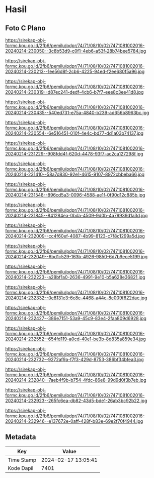 # Hasil

## Foto C Plano

https://sirekap-obj-formc.kpu.go.id/2fb6/pemilu/pdpr/74/71/08/10/02/7471081002016-20240214-230050--3c8b53d9-c0f1-4eb6-a53f-28b74bee5784.jpg

https://sirekap-obj-formc.kpu.go.id/2fb6/pemilu/pdpr/74/71/08/10/02/7471081002016-20240214-230213--1ee56d8f-2cb6-4225-94ed-f2ee680f5a96.jpg

https://sirekap-obj-formc.kpu.go.id/2fb6/pemilu/pdpr/74/71/08/10/02/7471081002016-20240214-230319--d87ec241-dedf-4cb6-b7f7-eee8c3ee41d8.jpg

https://sirekap-obj-formc.kpu.go.id/2fb6/pemilu/pdpr/74/71/08/10/02/7471081002016-20240214-230435--540ed731-e75a-4840-b239-ad656b8963bc.jpg

https://sirekap-obj-formc.kpu.go.id/2fb6/pemilu/pdpr/74/71/08/10/02/7471081002016-20240214-230554--6e516451-010f-4e4c-bd77-dd1a03b74137.jpg

https://sirekap-obj-formc.kpu.go.id/2fb6/pemilu/pdpr/74/71/08/10/02/7471081002016-20240214-231229--908fdd4f-620d-4478-93f7-ac2ca127298f.jpg

https://sirekap-obj-formc.kpu.go.id/2fb6/pemilu/pdpr/74/71/08/10/02/7471081002016-20240214-231410--58a7d830-92e1-4615-9107-8972cbbeba66.jpg

https://sirekap-obj-formc.kpu.go.id/2fb6/pemilu/pdpr/74/71/08/10/02/7471081002016-20240214-231548--896cd5a3-0096-4588-ae1f-0f90d12c885b.jpg

https://sirekap-obj-formc.kpu.go.id/2fb6/pemilu/pdpr/74/71/08/10/02/7471081002016-20240214-231845--841284ea-0bda-4509-9d0b-4a79939d1a3d.jpg

https://sirekap-obj-formc.kpu.go.id/2fb6/pemilu/pdpr/74/71/08/10/02/7471081002016-20240214-232009--cc4f60ef-4087-4b99-8123-c7f8c1299a5d.jpg

https://sirekap-obj-formc.kpu.go.id/2fb6/pemilu/pdpr/74/71/08/10/02/7471081002016-20240214-232049--6bd1c529-163b-4926-9850-6d7b9ece5199.jpg

https://sirekap-obj-formc.kpu.go.id/2fb6/pemilu/pdpr/74/71/08/10/02/7471081002016-20240214-232223--a28bf1a0-2636-4991-9e10-b5a628e36821.jpg

https://sirekap-obj-formc.kpu.go.id/2fb6/pemilu/pdpr/74/71/08/10/02/7471081002016-20240214-232332--0c8131e3-6c8c-4468-a44c-8c009f622dac.jpg

https://sirekap-obj-formc.kpu.go.id/2fb6/pemilu/pdpr/74/71/08/10/02/7471081002016-20240214-232427--386e7151-53a9-45c9-83e4-2faa809d6928.jpg

https://sirekap-obj-formc.kpu.go.id/2fb6/pemilu/pdpr/74/71/08/10/02/7471081002016-20240214-232552--654fd119-a0cd-40e1-be3b-8d835a859e34.jpg

https://sirekap-obj-formc.kpu.go.id/2fb6/pemilu/pdpr/74/71/08/10/02/7471081002016-20240214-232732--9272af9a-f7f3-429d-8753-386bf34bfea3.jpg

https://sirekap-obj-formc.kpu.go.id/2fb6/pemilu/pdpr/74/71/08/10/02/7471081002016-20240214-232840--7aeb4f9b-b754-4fdc-86e8-99d9d0f3b7eb.jpg

https://sirekap-obj-formc.kpu.go.id/2fb6/pemilu/pdpr/74/71/08/10/02/7471081002016-20240214-232923--265fc6ea-db82-43d5-bde1-26ab3bc92b22.jpg

https://sirekap-obj-formc.kpu.go.id/2fb6/pemilu/pdpr/74/71/08/10/02/7471081002016-20240214-232946--e137672e-0aff-428f-b83e-69e2f70f4944.jpg


## Metadata

| Key        | Value               |
| ---------- | ------------------- |
| Time Stamp | 2024-02-17 13:05:41 |
| Kode Dapil | 7401                |



